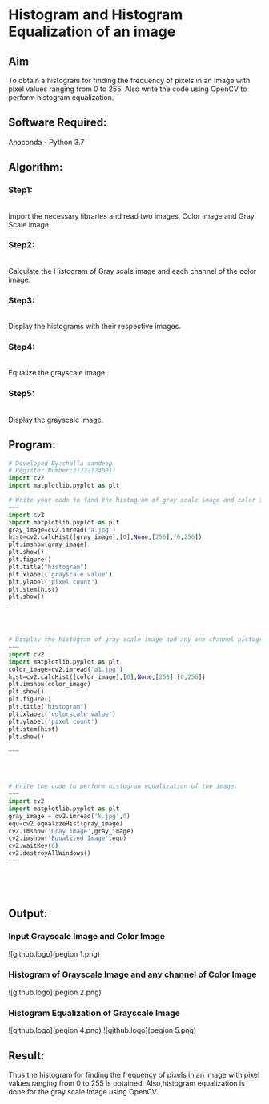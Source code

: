 # Histogram and Histogram Equalization of an image
## Aim
To obtain a histogram for finding the frequency of pixels in an Image with pixel values ranging from 0 to 255. Also write the code using OpenCV to perform histogram equalization.

## Software Required:
Anaconda - Python 3.7

## Algorithm:
### Step1:
<br>
Import the necessary libraries and read two images, Color image and Gray Scale image.

### Step2:
<br>
Calculate the Histogram of Gray scale image and each channel of the color image.

### Step3:
<br>
Display the histograms with their respective images.

### Step4:
<br>
Equalize the grayscale image.

### Step5:
<br>
Display the grayscale image.

## Program:
```python
# Developed By:challa sandeep
# Register Number:212221240011
import cv2
import matplotlib.pyplot as plt

# Write your code to find the histogram of gray scale image and color image channels.
~~~
import cv2
import matplotlib.pyplot as plt
gray_image=cv2.imread('a.jpg')
hist=cv2.calcHist([gray_image],[0],None,[256],[0,256])
plt.imshow(gray_image)
plt.show()
plt.figure()
plt.title("histogram")
plt.xlabel('grayscale value')
plt.ylabel('pixel count')
plt.stem(hist)
plt.show()
~~~




# Display the histogram of gray scale image and any one channel histogram from color image
~~~
import cv2
import matplotlib.pyplot as plt
color_image=cv2.imread('a1.jpg')
hist=cv2.calcHist([color_image],[0],None,[256],[0,256])
plt.imshow(color_image)
plt.show()
plt.figure()
plt.title("histogram")
plt.xlabel('colorscale value')
plt.ylabel('pixel count')
plt.stem(hist)
plt.show()

~~~




# Write the code to perform histogram equalization of the image. 
~~~
import cv2
import matplotlib.pyplot as plt
gray_image = cv2.imread('k.jpg',0)
equ=cv2.equalizeHist(gray_image)
cv2.imshow('Gray image',gray_image)
cv2.imshow('Equalized Image',equ)
cv2.waitKey(0)
cv2.destroyAllWindows()
~~~






```
## Output:
### Input Grayscale Image and Color Image
![github.logo](pegion 1.png)




### Histogram of Grayscale Image and any channel of Color Image
![github.logo](pegion 2.png)



### Histogram Equalization of Grayscale Image
![github.logo](pegion 4.png)
![github.logo](pegion 5.png)




## Result: 
Thus the histogram for finding the frequency of pixels in an image with pixel values ranging from 0 to 255 is obtained. Also,histogram equalization is done for the gray scale image using OpenCV.
